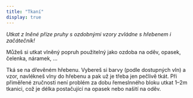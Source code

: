 ```yaml
---
title: "Tkaní"
display: true
---
```

*Utkat z lněné příze pruhy s ozdobnými vzory zvládne s hřebenem i začátečník!*

Můžeš si utkat vlněný popruh použitelný jako ozdoba na oděv, opasek, čelenka, náramek, &hellip;

Tká se na dřevěném hřebenu. Vybereš si barvy (podle dostupných vln) a vzor, navlékneš vlny do hřebenu
a pak už je třeba jen pečlivě tkát. Při přiměřené zručnosti není problém za dobu řemeslnného bloku
utkat 1&ndash;2m tkanici, což je délka postačující na opasek nebo našití na oděv.
